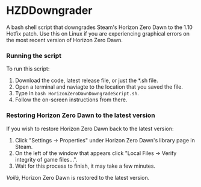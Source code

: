 # HZDDowngrader
A bash shell script that downgrades Steam's Horizon Zero Dawn to the 1.10 Hotfix patch. Use this on Linux if you are experiencing graphical errors on the most recent version of Horizon Zero Dawn.

### Running the script
To run this script:
1. Download the code, latest release file, or just the *.sh file.
2. Open a terminal and naviagte to the location that you saved the file.
3. Type in `bash HorizonZeroDawnDowngradeScript.sh`.
4. Follow the on-screen instructions from there.

### Restoring Horizon Zero Dawn to the latest version
If you wish to restore Horizon Zero Dawn back to the latest version:
1. Click "Settings -> Properties" under Horizon Zero Dawn's library page in Steam.
2. On the left of the window that appears click "Local Files -> Verify integrity of game files...".
3. Wait for this process to finish, it may take a few minutes.

*Voilà*, Horizon Zero Dawn is restored to the latest version. 